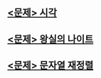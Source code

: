 ## [<문제> 시각](https://github.com/20170375/Coding-Test-with-Python/blob/main/bank/%EC%8B%9C%EA%B0%81.md)

## [<문제> 왕실의 나이트](https://github.com/20170375/Coding-Test-with-Python/blob/main/bank/%EC%99%95%EC%8B%A4%EC%9D%98%20%EB%82%98%EC%9D%B4%ED%8A%B8.md)

## [<문제> 문자열 재정렬](https://github.com/20170375/Coding-Test-with-Python/blob/main/bank/%EB%AC%B8%EC%9E%90%EC%97%B4%20%EC%9E%AC%EC%A0%95%EB%A0%AC.md)
